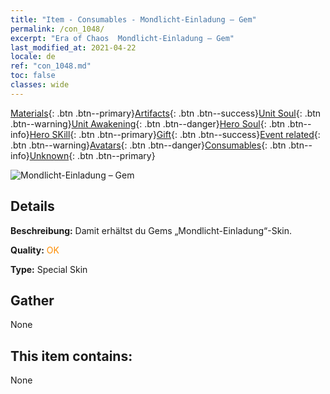 ```yaml
---
title: "Item - Consumables - Mondlicht-Einladung – Gem"
permalink: /con_1048/
excerpt: "Era of Chaos  Mondlicht-Einladung – Gem"
last_modified_at: 2021-04-22
locale: de
ref: "con_1048.md"
toc: false
classes: wide
---
```

 [Materials](/ItemsDE/){: .btn .btn--primary}[Artifacts](/ItemsDE/Artifacts/){: .btn .btn--success}[Unit Soul](/ItemsDE/UnitSoul/){: .btn .btn--warning}[Unit Awakening](/ItemsDE/UnitAwakening/){: .btn .btn--danger}[Hero Soul](/ItemsDE/HeroSoul/){: .btn .btn--info}[Hero SKill](/ItemsDE/HeroSkill/){: .btn .btn--primary}[Gift](/ItemsDE/Gift/){: .btn .btn--success}[Event related](/ItemsDE/Events/){: .btn .btn--warning}[Avatars](/ItemsDE/Avatars/){: .btn .btn--danger}[Consumables](/ItemsDE/Consumables/){: .btn .btn--info}[Unknown](/ItemsDE/Unknown/){: .btn .btn--primary}

 ![Mondlicht-Einladung – Gem](/images/h/h_Gem7.jpg)

## Details
 **Beschreibung:** Damit erhältst du Gems „Mondlicht-Einladung“-Skin.

 **Quality:** <span style="color: #FF8C00">OK</span>

 **Type:** Special Skin

## Gather

  None

## This item contains:

  None

